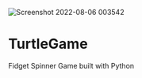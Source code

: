 ![Screenshot 2022-08-06 003542](https://user-images.githubusercontent.com/79142184/183212963-1d4f0d58-c43f-4a32-b462-965e22762128.png)
# TurtleGame
Fidget Spinner Game built with Python 
